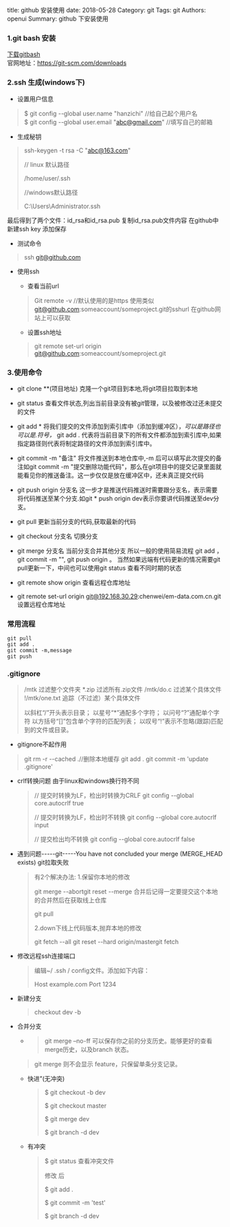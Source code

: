 title: github 安装使用
date: 2018-05-28
Category: git
Tags: git
Authors: openui
Summary: github 下安装使用

### 1.git bash 安装
[下载gitbash](https://git-scm.com/download/win)<br>
官网地址：https://git-scm.com/downloads
### 2.ssh 生成(windows下)
* 设置用户信息
>$ git config --global user.name "hanzichi" //给自己起个用户名<br>
$ git config --global user.email  "abc@gmail.com" //填写自己的邮箱
* 生成秘钥
> ssh-keygen -t rsa -C "abc@163.com"  
>
> // linux 默认路径
>
>  /home/user/.ssh 
>
> //windows默认路径
>
>  C:\Users\Administrator\.ssh 

最后得到了两个文件：id_rsa和id_rsa.pub 复制id_rsa.pub文件内容 在github中新建ssh key 添加保存
* 测试命令
> ssh git@github.com 
* 使用ssh
    * 查看当前url
    >Git remote -v //默认使用的是https
    使用类似 git@github.com:someaccount/someproject.git的sshurl 在github网站上可以获取

    * 设置ssh地址
    > git remote set-url origin git@github.com:someaccount/someproject.git
### 3.使用命令
* git clone **(项目地址)
  克隆一个git项目到本地,将git项目拉取到本地

* git status 
  查看文件状态,列出当前目录没有被git管理，以及被修改过还未提交的文件

* git add *
  将我们提交的文件添加到索引库中（添加到缓冲区），*可以是路径也可以是.符号，* git add . 代表将当前目录下的所有文件都添加到索引库中,如果指定路径则代表将制定路径的文件添加到索引库中。

* git commit -m "备注"
  将文件推送到本地仓库中,-m 后可以填写此次提交的备注如git commit -m "提交删除功能代码"，那么在git项目中的提交记录里面就能看见你的推送备注。这一步仅仅是放在缓冲区中，还未真正提交代码

* git push origin 分支名
  这一步才是推送代码推送时需要跟分支名，表示需要将代码推送至某个分支.如git *  push origin dev表示你要讲代码推送至dev分支。

* git pull
  更新当前分支的代码,获取最新的代码

* git checkout 分支名
  切换分支

* git merge 分支名
  当前分支合并其他分支
  所以一般的使用简易流程 git add ， git commit -m "", git push origin 。 当然如果远端有代码更新的情况需要git pull更新一下，中间也可以使用git status 查看不同时期的状态

* git remote show origin 查看远程仓库地址

* git remote set-url origin git@192.168.30.29:chenwei/em-data.com.cn.git 设置远程仓库地址

  

### 常用流程

```
git pull
git add .
git commit -m,message
git push
```

### .gitignore

> /mtk 过滤整个文件夹
> *.zip 过滤所有.zip文件
> /mtk/do.c 过滤某个具体文件
> !/mtk/one.txt 追踪（不过滤）某个具体文件
>
> 以斜杠“/”开头表示目录；
> 以星号“*”通配多个字符；
> 以问号“?”通配单个字符
> 以方括号“[]”包含单个字符的匹配列表；
> 以叹号“!”表示不忽略(跟踪)匹配到的文件或目录。

* gitignore不起作用

> git rm -r --cached .//删除本地缓存
> git add .
> git commit -m 'update .gitignore'

* crlf转换问题 由于linux和windows换行符不同

  > // 提交时转换为LF，检出时转换为CRLF
  > git config --global core.autocrlf true
  >
  > // 提交时转换为LF，检出时不转换
  > git config --global core.autocrlf input
  >
  > // 提交检出均不转换
  > git config --global core.autocrlf false

* 遇到问题-----git-----You have not concluded your merge (MERGE_HEAD exists) git拉取失败

  > 有2个解决办法:
  > 1.保留你本地的修改
  >
  > git merge --abortgit reset --merge
  > 合并后记得一定要提交这个本地的合并然后在获取线上仓库
  >
  > git pull
  >
  > 2.down下线上代码版本,抛弃本地的修改
  >
  > git fetch --all
  > git reset --hard origin/mastergit fetch

* 修改远程ssh连接端口

  > 编辑~/ .ssh / config文件。添加如下内容：
  >
  > Host example.com
  >     Port 1234

* 新建分支

  > checkout dev -b

* 合并分支

  * > git merge –no-ff 可以保存你之前的分支历史。能够更好的查看 merge历史，以及branch 状态。
  >
    > git merge 则不会显示 feature，只保留单条分支记录。
    
  * 快进”(无冲突)
  
    > $ git checkout -b dev
    >
    > 
    >
    > $ git checkout master
    >
    > $ git merge dev
    >
    > $ git branch -d dev
  
  * 有冲突
  
    > $ git status 查看冲突文件
    >
    > 修改 后 
    >
    > $ git add .
    >
    > $ git commit -m 'test'
    >
    > $ git branch -d dev